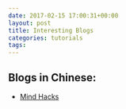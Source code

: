```yaml
---
date: 2017-02-15 17:00:31+00:00
layout: post
title: Interesting Blogs
categories: tutorials
tags: 
---
```



## Blogs in Chinese:







* [Mind Hacks](http://mindhacks.cn/)